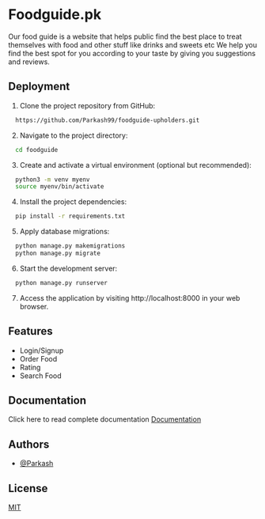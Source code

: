 # Foodguide.pk

Our food guide is a website that helps public find the best place to treat themselves with food and other stuff like drinks and sweets etc We help you find the best spot for you according to your taste by giving you suggestions and reviews.



## Deployment

1. Clone the project repository from GitHub:

```bash
  https://github.com/Parkash99/foodguide-upholders.git
```

2. Navigate to the project directory:

```bash
  cd foodguide
```

3. Create and activate a virtual environment (optional but recommended):

```bash
  python3 -m venv myenv
  source myenv/bin/activate
```

4. Install the project dependencies:

```bash
  pip install -r requirements.txt
```

5. Apply database migrations:

```bash
  python manage.py makemigrations
  python manage.py migrate
```

6. Start the development server:

```bash
  python manage.py runserver
```

7. Access the application by visiting http://localhost:8000 in your web browser.

## Features

- Login/Signup
- Order Food
- Rating
- Search Food


## Documentation

Click here to read complete documentation
[Documentation](https://linktodocumentation)


## Authors

- [@Parkash](https://github.com/Parkash99)


## License

[MIT](https://choosealicense.com/licenses/mit/)

